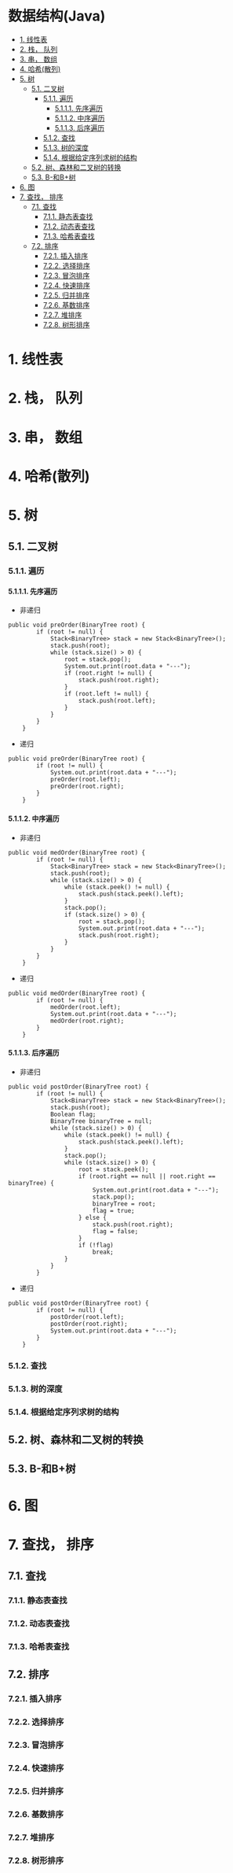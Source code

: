 <h1>数据结构(Java)</h1>

<!-- TOC -->

- [1. 线性表](#1-线性表)
- [2. 栈， 队列](#2-栈-队列)
- [3. 串， 数组](#3-串-数组)
- [4. 哈希(散列)](#4-哈希散列)
- [5. 树](#5-树)
    - [5.1. 二叉树](#51-二叉树)
        - [5.1.1. 遍历](#511-遍历)
            - [5.1.1.1. 先序遍历](#5111-先序遍历)
            - [5.1.1.2. 中序遍历](#5112-中序遍历)
            - [5.1.1.3. 后序遍历](#5113-后序遍历)
        - [5.1.2. 查找](#512-查找)
        - [5.1.3. 树的深度](#513-树的深度)
        - [5.1.4. 根据给定序列求树的结构](#514-根据给定序列求树的结构)
    - [5.2. 树、森林和二叉树的转换](#52-树森林和二叉树的转换)
    - [5.3. B-和B+树](#53-b-和b树)
- [6. 图](#6-图)
- [7. 查找， 排序](#7-查找-排序)
    - [7.1. 查找](#71-查找)
        - [7.1.1. 静态表查找](#711-静态表查找)
        - [7.1.2. 动态表查找](#712-动态表查找)
        - [7.1.3. 哈希表查找](#713-哈希表查找)
    - [7.2. 排序](#72-排序)
        - [7.2.1. 插入排序](#721-插入排序)
        - [7.2.2. 选择排序](#722-选择排序)
        - [7.2.3. 冒泡排序](#723-冒泡排序)
        - [7.2.4. 快速排序](#724-快速排序)
        - [7.2.5. 归并排序](#725-归并排序)
        - [7.2.6. 基数排序](#726-基数排序)
        - [7.2.7. 堆排序](#727-堆排序)
        - [7.2.8. 树形排序](#728-树形排序)

<!-- /TOC -->

# 1. 线性表

# 2. 栈， 队列

# 3. 串， 数组

# 4. 哈希(散列)

# 5. 树
## 5.1. 二叉树
### 5.1.1. 遍历
#### 5.1.1.1. 先序遍历
- 非递归
```
public void preOrder(BinaryTree root) {
        if (root != null) {
            Stack<BinaryTree> stack = new Stack<BinaryTree>();
            stack.push(root);
            while (stack.size() > 0) {
                root = stack.pop();
                System.out.print(root.data + "---");
                if (root.right != null) {
                    stack.push(root.right);
                }
                if (root.left != null) {
                    stack.push(root.left);
                }
            }
        }
    }
```

- 递归
```
public void preOrder(BinaryTree root) {
        if (root != null) {
            System.out.print(root.data + "---");
            preOrder(root.left);
            preOrder(root.right);
        }
    }
```

#### 5.1.1.2. 中序遍历
- 非递归
```
public void medOrder(BinaryTree root) {
        if (root != null) {
            Stack<BinaryTree> stack = new Stack<BinaryTree>();
            stack.push(root);
            while (stack.size() > 0) {
                while (stack.peek() != null) {
                    stack.push(stack.peek().left);
                }
                stack.pop();
                if (stack.size() > 0) {
                    root = stack.pop();
                    System.out.print(root.data + "---");
                    stack.push(root.right);
                }
            }
        }
    }
```

- 递归
```
public void medOrder(BinaryTree root) {
        if (root != null) {
            medOrder(root.left);
            System.out.print(root.data + "---");
            medOrder(root.right);
        }
    }
```

#### 5.1.1.3. 后序遍历
- 非递归
```
public void postOrder(BinaryTree root) {
        if (root != null) {
            Stack<BinaryTree> stack = new Stack<BinaryTree>();
            stack.push(root);
            Boolean flag;
            BinaryTree binaryTree = null;
            while (stack.size() > 0) {
                while (stack.peek() != null) {
                    stack.push(stack.peek().left);
                }
                stack.pop();
                while (stack.size() > 0) {
                    root = stack.peek();
                    if (root.right == null || root.right == binaryTree) {
                        System.out.print(root.data + "---");
                        stack.pop();
                        binaryTree = root;
                        flag = true;
                    } else {
                        stack.push(root.right);
                        flag = false;
                    }
                    if (!flag)
                        break;
                }
            }
        }
```

- 递归
```
public void postOrder(BinaryTree root) {
        if (root != null) {
            postOrder(root.left);
            postOrder(root.right);
            System.out.print(root.data + "---");
        }
    }
```

### 5.1.2. 查找
### 5.1.3. 树的深度
### 5.1.4. 根据给定序列求树的结构

## 5.2. 树、森林和二叉树的转换

## 5.3. B-和B+树

# 6. 图

# 7. 查找， 排序
## 7.1. 查找
### 7.1.1. 静态表查找
### 7.1.2. 动态表查找
### 7.1.3. 哈希表查找

## 7.2. 排序
### 7.2.1. 插入排序
### 7.2.2. 选择排序
### 7.2.3. 冒泡排序
### 7.2.4. 快速排序
### 7.2.5. 归并排序
### 7.2.6. 基数排序
### 7.2.7. 堆排序
### 7.2.8. 树形排序